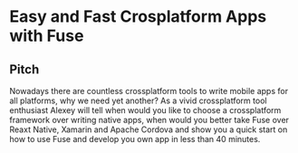 # Easy and Fast Crosplatform Apps with Fuse

## Pitch

Nowadays there are countless crossplatform tools to write mobile apps for all platforms, why we need yet another? As a vivid crossplatform tool enthusiast Alexey will tell when would you like to choose a crossplatform framework over writing native apps, when would you better take Fuse over Reaxt Native, Xamarin and Apache Cordova and show you a quick start on how to use Fuse and develop you own app in less than 40 minutes. 
